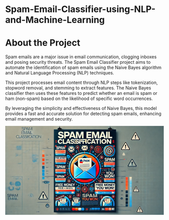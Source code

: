 # Spam-Email-Classifier-using-NLP-and-Machine-Learning

<h1>About the Project</h1>
<p>Spam emails are a major issue in email communication, clogging inboxes and posing security threats. The Spam Email Classifier project aims to automate the identification of spam emails using the Naive Bayes algorithm and Natural Language Processing (NLP) techniques.

This project processes email content through NLP steps like tokenization, stopword removal, and stemming to extract features. The Naive Bayes classifier then uses these features to predict whether an email is spam or ham (non-spam) based on the likelihood of specific word occurrences.

By leveraging the simplicity and effectiveness of Naive Bayes, this model provides a fast and accurate solution for detecting spam emails, enhancing email management and security.
</p>
  
![Alt text](https://github.com/amanraj-creator/Spam-Email-Classifier-using-NLP-and-Machine-Learning/blob/main/Cover_Page.png)
